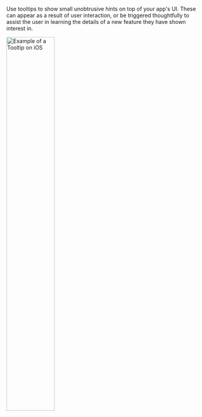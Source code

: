 Use tooltips to show small unobtrusive hints on top of your app's UI. These can appear as a result of user interaction, or be triggered thoughtfully to assist the user in learning the details of a new feature they have shown interest in.

<img src="https://static2.sharepointonline.com/files/fabric/fabric-website/images/controls/ios/surfaces/tooltip-offset.png" alt="Example of a Tooltip on iOS" style="width: 50%;" />
